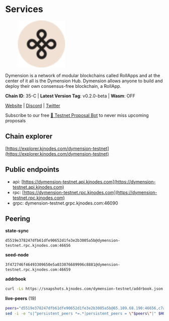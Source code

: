 # Services

<figure><img src="https://raw.githubusercontent.com/kj89/cosmos-images/main/logos/dymension.png" width="150" alt=""><figcaption></figcaption></figure>

Dymension is a network of modular blockchains called RollApps  and at the center of it all is the Dymension Hub. Dymension  allows anyone to build and deploy their own consensus-free blockchain, a RollApp.

**Chain ID**: 35-C | **Latest Version Tag**: v0.2.0-beta | **Wasm**: OFF

[Website](https://dymension.xyz/) | [Discord](https://discord.gg/dymension) | [Twitter](https://twitter.com/dymensionXYZ)



Subscribe to our free [🤖 Testnet Proposal Bot](https://t.me/kjnodes_testnet_proposal_bot) to never miss upcoming proposals


## Chain explorer
[https://explorer.kjnodes.com/dymension-testnet](https://explorer.kjnodes.com/dymension-testnet)

## Public endpoints

* api: [https://dymension-testnet.api.kjnodes.com](https://dymension-testnet.api.kjnodes.com)
* rpc: [https://dymension-testnet.rpc.kjnodes.com](https://dymension-testnet.rpc.kjnodes.com)
* grpc: dymension-testnet.grpc.kjnodes.com:46090

## Peering

**state-sync**

```text
d5519e378247dfb61dfe90652d1fe3e2b3005a5b@dymension-testnet.rpc.kjnodes.com:46656
```

**seed-node**

```text
3f472746f46493309650e5a033076689996c8881@dymension-testnet.rpc.kjnodes.com:46659
```

**addrbook**
```bash
curl -Ls https://snapshots.kjnodes.com/dymension-testnet/addrbook.json > $HOME/.dymension/config/addrbook.json
```

**live-peers** (19)
```bash
peers="d5519e378247dfb61dfe90652d1fe3e2b3005a5b@65.109.68.190:46656,c7a36d7abeea5704290f99c1608b50ff1f5e3e47@79.143.188.183:26656,af97c76448e6a5d7671c6523f38fc48cc7273da7@217.76.59.46:26656,77c42c2b2702437981976f7a648c26cd37911f7b@65.108.9.230:46656,747d05bfe9f3e0c2e0462ac351c577699e1d9b8c@207.244.244.194:26656,c1008d2d05c56254e95d19ab7e9fe459dad2de3d@159.223.57.238:26656,7fc44e2651006fb2ddb4a56132e738da2845715f@65.108.6.45:61256,77791ee9b1eb56682335c451c296f450ee649c01@44.209.89.17:26656,43a46e2fbe871246e8fee045749d0a4677042b0c@95.217.216.88:46656,8f84d324a2d266e612d06db4a793b0d001ee62a0@38.146.3.200:20556,63d971a42e323f9411ef702d1f268f9862781c1f@194.163.165.176:40656,6204710a0d089566b6df85ae4aee595afdd23cbb@146.190.40.115:26656,c36184fec2fb60bf7be775390c1cd6619c0201ef@209.126.81.240:26656,6ebe5856a7617cb9309a923a3935687903d2607d@141.95.97.28:15256,e678f78d3250fef1e6e0afcdb1ebdc5fe0d7138c@5.161.76.147:46656,dddc76ca6279ac90b12cf35b39c46a2fc2c2ce52@5.161.78.48:46656,1135bf4bf8ffad1b9b508ea6c7408085ec87563a@134.122.16.44:26656,965694b051742c2da0ea66502dd9bfeea38de265@198.244.228.235:26656,56e0f891f8312e239a631aea2f8b0e64c9f7d824@135.181.95.145:36656"
sed -i -e "s|^persistent_peers *=.*|persistent_peers = \"$peers\"|" $HOME/.dymension/config/config.toml
```
